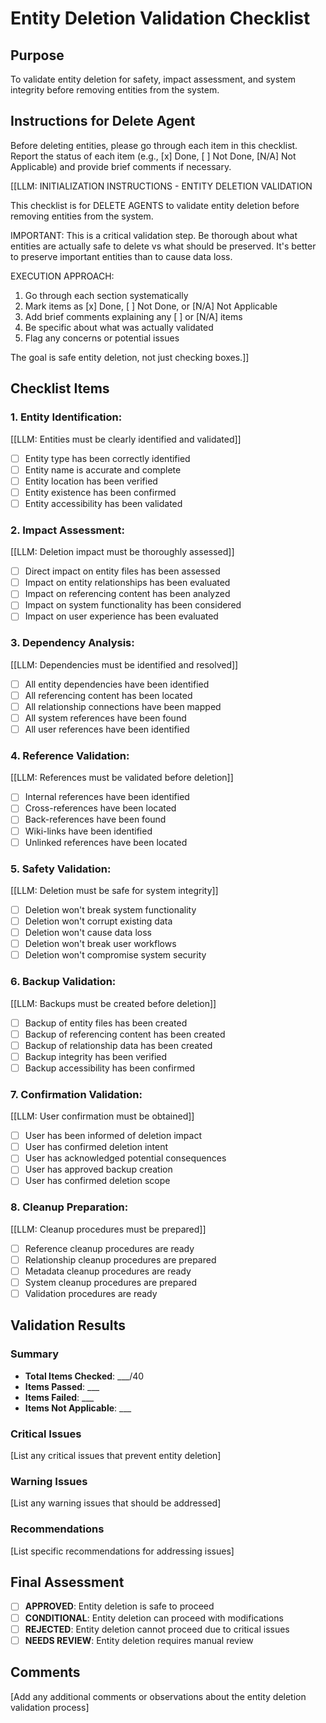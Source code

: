 <!-- Powered by BMAD™ Core -->

# Entity Deletion Validation Checklist

## Purpose

To validate entity deletion for safety, impact assessment, and system integrity before removing entities from the system.

## Instructions for Delete Agent

Before deleting entities, please go through each item in this checklist. Report the status of each item (e.g., [x] Done, [ ] Not Done, [N/A] Not Applicable) and provide brief comments if necessary.

[[LLM: INITIALIZATION INSTRUCTIONS - ENTITY DELETION VALIDATION

This checklist is for DELETE AGENTS to validate entity deletion before removing entities from the system.

IMPORTANT: This is a critical validation step. Be thorough about what entities are actually safe to delete vs what should be preserved. It's better to preserve important entities than to cause data loss.

EXECUTION APPROACH:

1. Go through each section systematically
2. Mark items as [x] Done, [ ] Not Done, or [N/A] Not Applicable
3. Add brief comments explaining any [ ] or [N/A] items
4. Be specific about what was actually validated
5. Flag any concerns or potential issues

The goal is safe entity deletion, not just checking boxes.]]

## Checklist Items

### 1. **Entity Identification:**

   [[LLM: Entities must be clearly identified and validated]]
   - [ ] Entity type has been correctly identified
   - [ ] Entity name is accurate and complete
   - [ ] Entity location has been verified
   - [ ] Entity existence has been confirmed
   - [ ] Entity accessibility has been validated

### 2. **Impact Assessment:**

   [[LLM: Deletion impact must be thoroughly assessed]]
   - [ ] Direct impact on entity files has been assessed
   - [ ] Impact on entity relationships has been evaluated
   - [ ] Impact on referencing content has been analyzed
   - [ ] Impact on system functionality has been considered
   - [ ] Impact on user experience has been evaluated

### 3. **Dependency Analysis:**

   [[LLM: Dependencies must be identified and resolved]]
   - [ ] All entity dependencies have been identified
   - [ ] All referencing content has been located
   - [ ] All relationship connections have been mapped
   - [ ] All system references have been found
   - [ ] All user references have been identified

### 4. **Reference Validation:**

   [[LLM: References must be validated before deletion]]
   - [ ] Internal references have been identified
   - [ ] Cross-references have been located
   - [ ] Back-references have been found
   - [ ] Wiki-links have been identified
   - [ ] Unlinked references have been located

### 5. **Safety Validation:**

   [[LLM: Deletion must be safe for system integrity]]
   - [ ] Deletion won't break system functionality
   - [ ] Deletion won't corrupt existing data
   - [ ] Deletion won't cause data loss
   - [ ] Deletion won't break user workflows
   - [ ] Deletion won't compromise system security

### 6. **Backup Validation:**

   [[LLM: Backups must be created before deletion]]
   - [ ] Backup of entity files has been created
   - [ ] Backup of referencing content has been created
   - [ ] Backup of relationship data has been created
   - [ ] Backup integrity has been verified
   - [ ] Backup accessibility has been confirmed

### 7. **Confirmation Validation:**

   [[LLM: User confirmation must be obtained]]
   - [ ] User has been informed of deletion impact
   - [ ] User has confirmed deletion intent
   - [ ] User has acknowledged potential consequences
   - [ ] User has approved backup creation
   - [ ] User has confirmed deletion scope

### 8. **Cleanup Preparation:**

   [[LLM: Cleanup procedures must be prepared]]
   - [ ] Reference cleanup procedures are ready
   - [ ] Relationship cleanup procedures are prepared
   - [ ] Metadata cleanup procedures are ready
   - [ ] System cleanup procedures are prepared
   - [ ] Validation procedures are ready

## Validation Results

### Summary
- **Total Items Checked**: ___/40
- **Items Passed**: ___
- **Items Failed**: ___
- **Items Not Applicable**: ___

### Critical Issues
[List any critical issues that prevent entity deletion]

### Warning Issues
[List any warning issues that should be addressed]

### Recommendations
[List specific recommendations for addressing issues]

## Final Assessment

- [ ] **APPROVED**: Entity deletion is safe to proceed
- [ ] **CONDITIONAL**: Entity deletion can proceed with modifications
- [ ] **REJECTED**: Entity deletion cannot proceed due to critical issues
- [ ] **NEEDS REVIEW**: Entity deletion requires manual review

## Comments
[Add any additional comments or observations about the entity deletion validation process]
